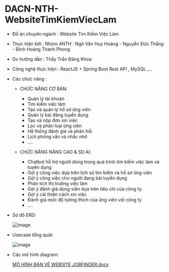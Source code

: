  # DACN-NTH-WebsiteTimKiemViecLam
- Đồ án chuyên ngành  : Website Tìm Kiếm Việc Làm
- Thực hiện bởi       : Nhóm 4NTH : Ngô Văn Huy Hoàng - Nguyễn Đức Thắng - Đinh Hoàng Thanh Phong
- Gv hướng dẫn        : Thầy Trần Đăng Khoa
- Công nghệ thực hiện : ReactJS + Spring Boot Rest API , MySQL ,...
- Các chức năng       :
  - CHỨC NĂNG CƠ BẢN:
      - Quản lý tài khoản
      - Tìm kiếm việc làm
      - Tạo và quản lý hồ sơ ứng viên
      - Quản lý bài đăng tuyển dụng
      - Tạo và nộp đơn xin việc
      - Lọc và phân loại ứng viên
      - Hệ thống đánh giá và phản hồi
      - Lịch phỏng vấn và nhắc nhở
      - ....
    
  - CHỨC NĂNG NÂNG CAO & SD AI:
      - Chatbot hỗ trợ người dùng trong quá trình tìm kiếm việc làm và tuyển dụng
      - Gợi ý công việc dựa trên lịch sử tìm kiếm và hồ sơ ứng viên
      - Gợi ý công việc cho người đang bài tuyển dụng
      - Phân tích thị trường việc làm
      - Gợi ý đánh giá dùng viên dựa trên tiêu chí của công ty.
      - Gợi ý cải thiện cách xin việc
      - Đánh giá mức độ tương thích của ứng viên với công ty
      - ....
- Sơ đồ ERD:

       
    ![image](https://github.com/user-attachments/assets/7f078e0a-8be8-4203-8275-21ff4a112361)


- Usecase tổng quát:
  
  
    ![image](https://github.com/user-attachments/assets/8d5b5e23-792d-4906-a178-2f5bf9546e5c)


- Các mô hình diagram:

    [MÔ HÌNH BẢN VẼ WEBSITE JOBFINDER.docx](https://github.com/user-attachments/files/17458912/MO.HINH.B.N.V.WEBSITE.JOBFINDER.docx)

